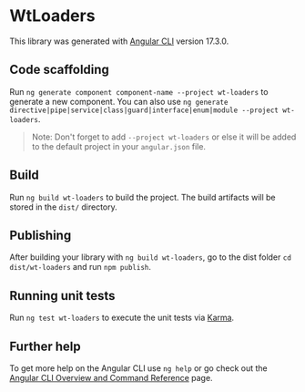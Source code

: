 # WtLoaders

This library was generated with [Angular CLI](https://github.com/angular/angular-cli) version 17.3.0.

## Code scaffolding

Run `ng generate component component-name --project wt-loaders` to generate a new component. You can also use `ng generate directive|pipe|service|class|guard|interface|enum|module --project wt-loaders`.
> Note: Don't forget to add `--project wt-loaders` or else it will be added to the default project in your `angular.json` file. 

## Build

Run `ng build wt-loaders` to build the project. The build artifacts will be stored in the `dist/` directory.

## Publishing

After building your library with `ng build wt-loaders`, go to the dist folder `cd dist/wt-loaders` and run `npm publish`.

## Running unit tests

Run `ng test wt-loaders` to execute the unit tests via [Karma](https://karma-runner.github.io).

## Further help

To get more help on the Angular CLI use `ng help` or go check out the [Angular CLI Overview and Command Reference](https://angular.io/cli) page.
